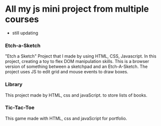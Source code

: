 # All my js mini project from multiple courses

* still updating

### Etch-a-Sketch
"Etch a Sketch" Project that I made by using HTML, CSS, Javascript. 
In this project, creating a toy to flex DOM manipulation skills. 
This is a browser version of something between a sketchpad and an Etch-A-Sketch.
The project uses JS to edit grid and mouse events to draw boxes.

### Library
This project made by HTML, css and javaScript.
to store lists of books.

### Tic-Tac-Toe
This game made with HTML, css and javaScript for portfolio.
